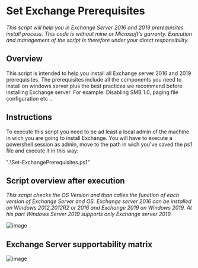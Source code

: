 # Set Exchange Prerequisites
*This script will help you in Exchange Server 2016 and 2019 prerequisites install process. This code is without mine or Microsoft's garranty. Execution and management of the script is therefore under your direct responsibility.*

## Overview

This script is intended to help you install all Exchange server 2016 and 2019 prerequisites. The prerequisites include all the components you need to install on windows server plus the best practices we recommend before installing Exchange server. For example: Disabling SMB 1.0, paging file configuration etc ..


## Instructions

To execute this script you need to be ad least a local admin of the machine in wich you are going to install Exchange.
You will have to execute a powershell session as admin, move to the path in wich you've saved the ps1 file and execute it in this way:

".\Set-ExchangePrerequisites.ps1"

## Script overview after execution

*This script checks the OS Version and than calles the function of each version of Exchange Server and OS. Exchange server 2016 can be installed on Windows 2012,2012R2 or 2016 and Exchange 2019 on Windows 2019. At his part Windows Server 2019 supports only Exchange server 2019.*

![image](https://user-images.githubusercontent.com/86245948/138175005-779c14c0-f060-4717-9282-d1292e59abc7.png)



## Exchange Server supportability matrix

![image](https://user-images.githubusercontent.com/86245948/138177850-59377493-bcac-433f-918d-c28372d464f6.png)
